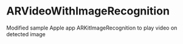 # ARVideoWithImageRecognition

Modified sample Apple app ARKitImageRecognition to play video on detected image
